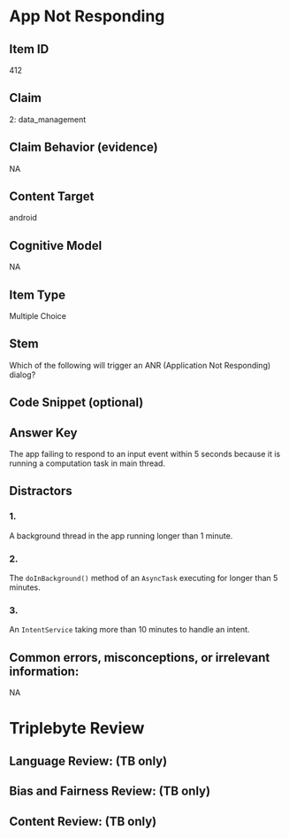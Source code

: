 # App Not Responding

## Item ID
412

## Claim
2: data_management

## Claim Behavior (evidence)
NA

## Content Target
android

## Cognitive Model
NA

## Item Type
Multiple Choice

## Stem
Which of the following will trigger an ANR (Application Not Responding) dialog?

## Code Snippet (optional)


## Answer Key
The app failing to respond to an input event within 5 seconds because it is running a computation task in main thread.

## Distractors

### 1.
A background thread in the app running longer than 1 minute.

### 2.
The `doInBackground()` method of an `AsyncTask` executing for longer than 5 minutes.

### 3.
An `IntentService` taking more than 10 minutes to handle an intent.

## Common errors, misconceptions, or irrelevant information:
NA

# Triplebyte Review


## Language Review: (TB only)


## Bias and Fairness Review: (TB only)


## Content Review: (TB only)

